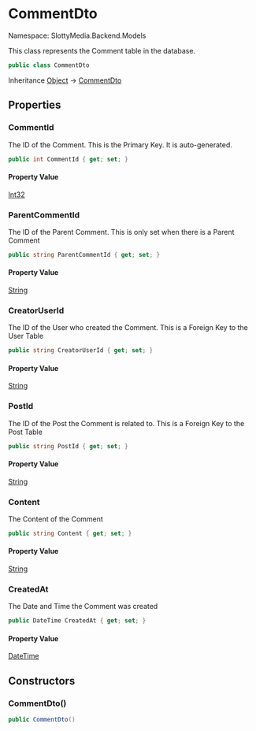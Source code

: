 # CommentDto

Namespace: SlottyMedia.Backend.Models

This class represents the Comment table in the database.

```csharp
public class CommentDto
```

Inheritance [Object](https://docs.microsoft.com/en-us/dotnet/api/system.object) → [CommentDto](./slottymedia.backend.models.commentdto.md)

## Properties

### **CommentId**

The ID of the Comment. This is the Primary Key. It is auto-generated.

```csharp
public int CommentId { get; set; }
```

#### Property Value

[Int32](https://docs.microsoft.com/en-us/dotnet/api/system.int32)<br>

### **ParentCommentId**

The ID of the Parent Comment. This is only set when there is a Parent Comment

```csharp
public string ParentCommentId { get; set; }
```

#### Property Value

[String](https://docs.microsoft.com/en-us/dotnet/api/system.string)<br>

### **CreatorUserId**

The ID of the User who created the Comment. This is a Foreign Key to the User Table

```csharp
public string CreatorUserId { get; set; }
```

#### Property Value

[String](https://docs.microsoft.com/en-us/dotnet/api/system.string)<br>

### **PostId**

The ID of the Post the Comment is related to. This is a Foreign Key to the Post Table

```csharp
public string PostId { get; set; }
```

#### Property Value

[String](https://docs.microsoft.com/en-us/dotnet/api/system.string)<br>

### **Content**

The Content of the Comment

```csharp
public string Content { get; set; }
```

#### Property Value

[String](https://docs.microsoft.com/en-us/dotnet/api/system.string)<br>

### **CreatedAt**

The Date and Time the Comment was created

```csharp
public DateTime CreatedAt { get; set; }
```

#### Property Value

[DateTime](https://docs.microsoft.com/en-us/dotnet/api/system.datetime)<br>

## Constructors

### **CommentDto()**

```csharp
public CommentDto()
```
